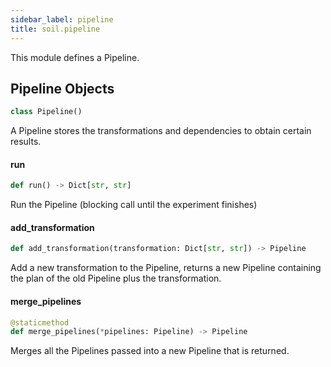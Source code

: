 ```yaml
---
sidebar_label: pipeline
title: soil.pipeline
---
```


This module defines a Pipeline.

## Pipeline Objects

```python
class Pipeline()
```

A Pipeline stores the transformations and dependencies to obtain certain results.

#### run

```python
def run() -> Dict[str, str]
```

Run the Pipeline (blocking call until the experiment finishes)

#### add\_transformation

```python
def add_transformation(transformation: Dict[str, str]) -> Pipeline
```

Add a new transformation to the Pipeline, returns a new Pipeline
containing the plan of the old Pipeline plus the transformation.

#### merge\_pipelines

```python
@staticmethod
def merge_pipelines(*pipelines: Pipeline) -> Pipeline
```

Merges all the Pipelines passed into a new Pipeline that is returned.


